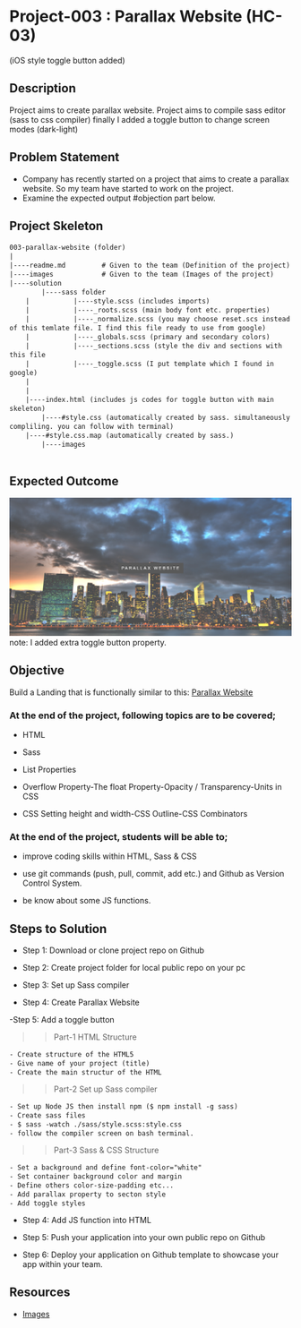 # Project-003 : Parallax Website (HC-03)
(iOS style toggle button added)

## Description
Project aims to create parallax website.
Project aims to compile sass editor (sass to css compiler)
finally I added a toggle button to change screen modes (dark-light)

## Problem Statement

- Company has recently started on a project that aims to create a parallax website. So my team have started to work on the project.
- Examine the expected output #objection part below. 

## Project Skeleton 

```
003-parallax-website (folder)
|
|----readme.md         # Given to the team (Definition of the project)          
|----images            # Given to the team (Images of the project)   
|----solution
        |----sass folder
	|           |----style.scss (includes imports)
	|           |----_roots.scss (main body font etc. properties)
	|           |----_normalize.scss (you may choose reset.scs instead of this temlate file. I find this file ready to use from google)
	|           |----_globals.scss (primary and secondary colors)
	|           |----_sections.scss (style the div and sections with this file
	|           |----_toggle.scss (I put template which I found in google) 
	|
	|
	|----index.html (includes js codes for toggle button with main skeleton)
        |----#style.css (automatically created by sass. simultaneously compliling. you can follow with terminal)
	|----#style.css.map (automatically created by sass.)
        |----images
	
```

## Expected Outcome

![Project 003 Snapshot](Project_003_.png)
note: I added extra toggle button property.

## Objective

Build a Landing that is functionally similar to this: [Parallax Website](https://aaron-clarusway.github.io/parallax-website/)

### At the end of the project, following topics are to be covered;

- HTML

- Sass

- List Properties

- Overflow Property-The float Property-Opacity / Transparency-Units in CSS

- CSS Setting height and width-CSS Outline-CSS Combinators


### At the end of the project, students will be able to;

- improve coding skills within HTML, Sass & CSS

- use git commands (push, pull, commit, add etc.) and Github as Version Control System.

- be know about some JS functions.

## Steps to Solution
  
- Step 1: Download or clone project repo on Github 

- Step 2: Create project folder for local public repo on your pc

- Step 3: Set up Sass compiler

- Step 4: Create Parallax Website

-Step 5: Add a toggle button 

>>Part-1 HTML Structure

	- Create structure of the HTML5
	- Give name of your project (title)
	- Create the main structur of the HTML
	
>>Part-2 Set up Sass compiler

	- Set up Node JS then install npm ($ npm install -g sass)
	- Create sass files
	- $ sass -watch ./sass/style.scss:style.css
	- follow the compiler screen on bash terminal.
	
>>Part-3 Sass & CSS Structure
	
	- Set a background and define font-color="white"
	- Set container background color and margin
	- Define others color-size-padding etc...
	- Add parallax property to secton style
	- Add toggle styles

- Step 4: Add JS function into HTML
	
- Step 5: Push your application into your own public repo on Github

- Step 6: Deploy your application on Github template to showcase your app within your team.


## Resources

-  [Images](https://github.com/clarusway/cw-fs-workshop/tree/master/html-css/projects/003-parallax-website/img)



